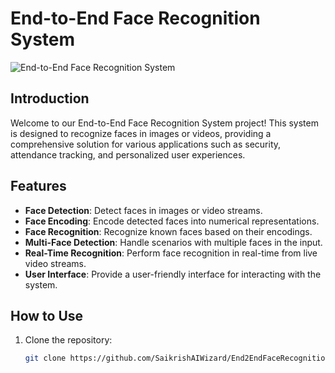 # End-to-End Face Recognition System


![End-to-End Face Recognition System](https://cdn1.vectorstock.com/i/1000x1000/48/15/face-recognition-system-vector-21474815.jpg)
## Introduction
Welcome to our End-to-End Face Recognition System project! This system is designed to recognize faces in images or videos, providing a comprehensive solution for various applications such as security, attendance tracking, and personalized user experiences.

## Features
- **Face Detection**: Detect faces in images or video streams.
- **Face Encoding**: Encode detected faces into numerical representations.
- **Face Recognition**: Recognize known faces based on their encodings.
- **Multi-Face Detection**: Handle scenarios with multiple faces in the input.
- **Real-Time Recognition**: Perform face recognition in real-time from live video streams.
- **User Interface**: Provide a user-friendly interface for interacting with the system.

## How to Use
1. Clone the repository:
   ```bash
   git clone https://github.com/SaikrishAIWizard/End2EndFaceRecognitionSystem.git
